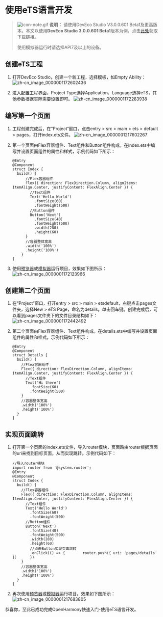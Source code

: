 # 使用eTS语言开发

> ![icon-note.gif](public_sys-resources/icon-note.gif) **说明：**
> 请使用DevEco Studio V3.0.0.601 Beta1及更高版本。本文以使用**DevEco Studio 3.0.0.601 Beta1**版本为例，点击[此处](https://developer.harmonyos.com/cn/develop/deveco-studio#download_beta)获取下载链接。
> 
> 使用模拟器运行时请选择API7及以上的设备。


## 创建eTS工程

1. 打开DevEco Studio，创建一个新工程，选择模板，如Empty Ability：
   ![zh-cn_image_0000001172602436](figures/zh-cn_image_0000001172602436.png)

2. 进入配置工程界面，Project Type选择Application，Language选择eTS，其他参数根据实际需要设置即可。
   ![zh-cn_image_0000001172283938](figures/zh-cn_image_0000001172283938.png)


## 编写第一个页面

1. 工程创建完成后，在“Project“窗口，点击entry &gt; src &gt; main &gt; ets &gt; default &gt; pages，打开index.ets文件。
   ![zh-cn_image_0000001217602267](figures/zh-cn_image_0000001217602267.png)

2. 第一个页面由Flex容器组件、Text组件和Button组件构成。在index.ets中编写并设置页面组件的属性和样式，示例代码如下所示：
   ```
   @Entry
   @Component
   struct Index {
     build() {
         //Flex容器组件
         Flex({ direction: FlexDirection.Column, alignItems: ItemAlign.Center, justifyContent: FlexAlign.Center }) {
           //Text组件
           Text('Hello World')
             .fontSize(60)
             .fontWeight(500)
           //Button组件
           Button('Next')
             .fontSize(40)
             .fontWeight(500)
             .width(280)
             .height(60)
         }
         //容器整体宽高
         .width('100%')
         .height('100%')
       }
   }
   ```

3. 使用[预览器](https://developer.harmonyos.com/cn/docs/documentation/doc-guides/previewer-0000001054328973#ZH-CN_TOPIC_0000001056725592__section16523172216252)或[模拟器](https://developer.harmonyos.com/cn/docs/documentation/doc-guides/run_simulator-0000001053303709)运行项目，效果如下图所示：
   ![zh-cn_image_0000001172123966](figures/zh-cn_image_0000001172123966.png)


## 创建第二个页面

1. 在“Project“窗口，打开entry &gt; src &gt; main &gt; etsdefault，右键点击pages文件夹，选择New &gt; eTS Page，命名为details，单击回车键。创建完成后，可以看到pages文件夹下的文件目录结构如下：
   ![zh-cn_image_0000001172442492](figures/zh-cn_image_0000001172442492.png)

2. 第二个页面由Flex容器组件、Text组件构成。在details.ets中编写并设置页面组件的属性和样式，示例代码如下所示：
   ```
   @Entry
   @Component
   struct Details {
     build() {
       //Flex容器组件
       Flex({ direction: FlexDirection.Column, alignItems: ItemAlign.Center, justifyContent: FlexAlign.Center }) {
         //Text组件
         Text('Hi there')
           .fontSize(60)
           .fontWeight(500)
       }
       //容器整体宽高
       .width('100%')
       .height('100%')
     }
   }
   ```


## 实现页面跳转

1. 打开第一个页面的index.ets文件，导入router模块，页面路由router根据页面的uri来找到目标页面，从而实现跳转。示例代码如下：
   ```
   //导入router模块
   import router from '@system.router';
   @Entry
   @Component
   struct Index {
     build() {
       //Flex容器组件
       Flex({ direction: FlexDirection.Column, alignItems: ItemAlign.Center, justifyContent: FlexAlign.Center }) {
         //Text组件
         Text('Hello World')
           .fontSize(60)
           .fontWeight(500)
         //Button组件
         Button('Next')
           .fontSize(40)
           .fontWeight(500)
           .width(280)
           .height(60)
           //点击Button实现页面跳转
           .onClick(() => {        router.push({ uri: 'pages/details' })      })
       }
       //容器整体宽高
       .width('100%')
       .height('100%')
     }
   }
   ```

2. 再次使用[预览器](https://developer.harmonyos.com/cn/docs/documentation/doc-guides/previewer-0000001054328973#ZH-CN_TOPIC_0000001056725592__section16523172216252)或[模拟器](https://developer.harmonyos.com/cn/docs/documentation/doc-guides/run_simulator-0000001053303709)运行项目，效果如下图所示：
   ![zh-cn_image_0000001217683805](figures/zh-cn_image_0000001217683805.png)

恭喜你，至此已成功完成OpenHarmony快速入门-使用eTS语言开发。
